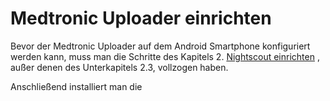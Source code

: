 # Medtronic Uploader einrichten

Bevor der Medtronic Uploader auf dem Android Smartphone konfiguriert werden kann, muss man die Schritte des Kapitels 2. [Nightscout einrichten](../../nightscout/nightscout_einrichten.html) , außer denen des Unterkapitels 2.3, vollzogen haben.

Anschließend installiert man die 